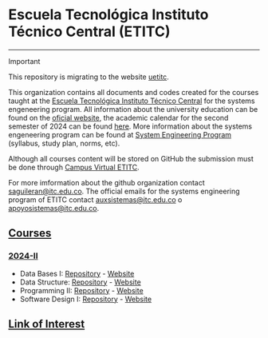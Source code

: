 # Escuela Tecnológica Instituto Técnico Central (ETITC)

---

> [!IMPORTANT]  
> This repository is migrating to the website [uetitc](https://uetitc.github.io/).

This organization contains all documents and codes created for the courses taught at the [Escuela Tecnológica Instituto Técnico Central](https://etitc.edu.co/es/) for the systems engeneering program. All information about the university education can be found on the [oficial website](https://www.etitc.edu.co/es/page/educacionsuperior), the academic calendar for the second semester of 2024 can be found [here](https://etitc.edu.co/archives/acuerdo0062024.pdf). More information about the systems engeneering program can be found at [System Engineering Program](https://www.etitc.edu.co/es/page/sistemas) (syllabus, study plan, norms, etc).

Although all courses content will be stored on GitHub the submission must be done through [Campus Virtual ETITC](https://campusvirtualpes.etitc.edu.co/Edusuperior/). 

For more imformation about the github organization contact [saguileran@itc.edu.co](https://maito:saguileran@itc.edu.co). The official emails for the systems engineering program of ETITC contact  [auxsistemas@itc.edu.co](https://mailto:auxsistemas@itc.edu.co) o [apoyosistemas@itc.edu.co](https://maito:apoyosistemas@itc.edu.co).

## [Courses](https://uetitc.github.io/cursos/)

### [2024-II](https://uetitc.github.io/cursos/#2024-II)

- Data Bases I:      [Repository](https://github.com/uETITC/DataBasesI-2024-2) - [Website](https://uetitc.github.io/DataBasesI-2024-2/)
- Data Structure:    [Repository](https://github.com/uETITC/DataStructure-2024-2) - [Website](https://uetitc.github.io/DataStructure-2024-2/)
- Programming II:    [Repository](https://github.com/uETITC/ProgrammingII-2024-2) - [Website](https://uetitc.github.io/ProgrammingII-2024-2/)
- Software Design I: [Repository](https://github.com/uETITC/SoftwareDesignI-2024-2) - [Website](https://uetitc.github.io/SoftwareDesignI-2024-2/)

## [Link of Interest](https://www.uetitc.github.io/blog/2024/links-of-interest/)
